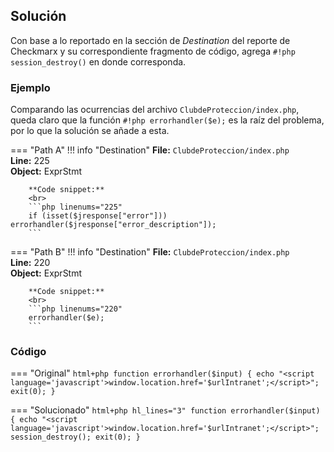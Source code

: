 ## Solución

Con base a lo reportado en la sección de _Destination_ del reporte de Checkmarx y su correspondiente fragmento de código,
agrega `#!php session_destroy()` en donde corresponda.

### Ejemplo

Comparando las ocurrencias del archivo `ClubdeProteccion/index.php`, queda claro que la
función `#!php errorhandler($e);` es la raíz del problema, por lo que la solución se añade a esta.

=== "Path A"
    !!! info "Destination"
        **File:** `ClubdeProteccion/index.php`
        <br>
        **Line:** 225
        <br>
        **Object:** ExprStmt

        **Code snippet:**
        <br>
        ```php linenums="225"
        if (isset($jresponse["error"])) errorhandler($jresponse["error_description"]);
        ```

=== "Path B"
    !!! info "Destination"
        **File:** `ClubdeProteccion/index.php`
        <br>
        **Line:** 220
        <br>
        **Object:** ExprStmt

        **Code snippet:**
        <br>
        ```php linenums="220"
        errorhandler($e);
        ```

### Código

=== "Original"
    ```html+php
    function errorhandler($input) {
        echo "<script language='javascript'>window.location.href='$urlIntranet';</script>";
        exit(0);
    }
    ```

=== "Solucionado"
    ```html+php hl_lines="3"
    function errorhandler($input) {
        echo "<script language='javascript'>window.location.href='$urlIntranet';</script>";
        session_destroy();
        exit(0);
    }
    ```
